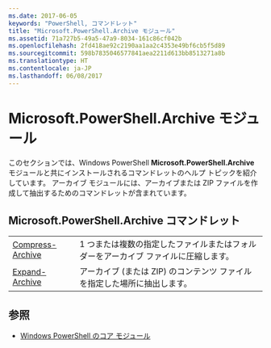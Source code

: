 ```yaml
---
ms.date: 2017-06-05
keywords: "PowerShell, コマンドレット"
title: "Microsoft.PowerShell.Archive モジュール"
ms.assetid: 71a727b5-49a5-47a9-8034-161c86cf042b
ms.openlocfilehash: 2fd418ae92c2190aa1aa2c4353e49bf6cb5f5d89
ms.sourcegitcommit: 598b7835046577841aea2211d613bb8513271a8b
ms.translationtype: HT
ms.contentlocale: ja-JP
ms.lasthandoff: 06/08/2017
---
```

# <a name="microsoftpowershellarchive-module"></a>Microsoft.PowerShell.Archive モジュール
このセクションでは、Windows PowerShell **Microsoft.PowerShell.Archive** モジュールと共にインストールされるコマンドレットのヘルプ トピックを紹介しています。 アーカイブ モジュールには、アーカイブまたは ZIP ファイルを作成して抽出するためのコマンドレットが含まれています。

## <a name="microsoftpowershellarchive-cmdlets"></a>Microsoft.PowerShell.Archive コマンドレット

|||
|-|-|
|[Compress-Archive](http://technet.microsoft.com/library/dn841358.aspx)|1 つまたは複数の指定したファイルまたはフォルダーをアーカイブ ファイルに圧縮します。|
|[Expand-Archive](http://technet.microsoft.com/library/dn841359.aspx)|アーカイブ (または ZIP) のコンテンツ ファイルを指定した場所に抽出します。|

## <a name="see-also"></a>参照
- [Windows PowerShell のコア モジュール](http://technet.microsoft.com/library/hh847741.aspx)

